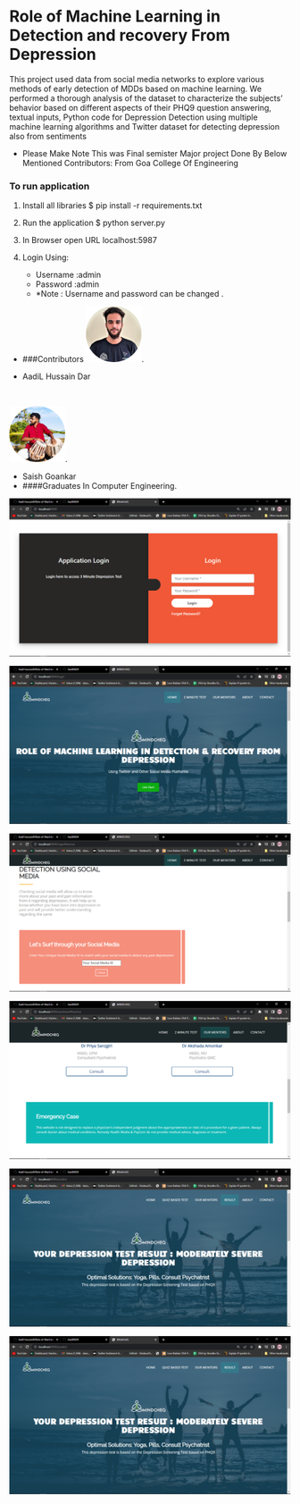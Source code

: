 # Role of Machine Learning in Detection and recovery From Depression 
 This project used data from social media networks to explore various methods of early detection of MDDs based on machine learning. We performed a thorough analysis of the dataset to characterize the subjects’ behavior based on different aspects of their PHQ9 question answering, textual inputs, Python code for Depression Detection using multiple machine learning algorithms and Twitter dataset for detecting depression also from sentiments

- Please Make Note This was Final semister Major project Done By Below Mentioned Contributors: From Goa College Of Engineering
### To run application

1. Install all libraries
$ pip install -r requirements.txt

2. Run the application
$ python server.py

3. In Browser open URL localhost:5987

4. Login Using:
   - Username :admin
   - Password :admin
   - *Note : Username and password can be changed .
* ###Contributors
<img src="static/Aadil.png" alt="drawing" style="width:100px;"/>.

- AadiL Hussain Dar 

<br>

<img src="static/Saish.png" alt="drawing" style="width:100px;"/>.
 - Saish Goankar 
 - ####Graduates In Computer Engineering.


![](static/Screen1.png)

![](static/Screen2.png)

![](static/Screen3.png)

![](static/Screen4.png)

![](static/Screen5.png)

![](static/Screen6.png)
